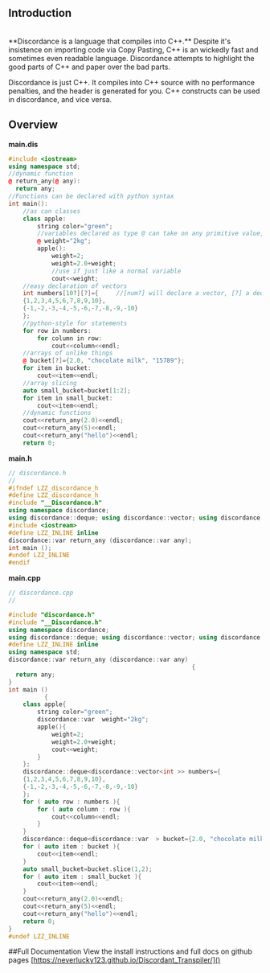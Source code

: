 ## Introduction
<br>
**Discordance is a language that compiles into C++.** Despite it's insistence on importing code via Copy Pasting, C++ is an wickedly fast and sometimes
even readable language. Discordance attempts to highlight the good parts of C++ and paper over the bad parts.

Discordance is just C++. It compiles into C++ source with no performance penalties, and the header is generated for you. 
C++ constructs can be used in discordance, and vice versa.   
## Overview  
**main.dis**
```c++
#include <iostream>
using namespace std;
//dynamic function
@ return_any(@ any):
  return any;
//Functions can be declared with python syntax
int main():
    //as can classes
    class apple:
        string color="green";
        //variables declared as type @ can take on any primitive value, including std::string
        @ weight="2kg";
        apple():
            weight=2;
            weight=2.0+weight;
            //use if just like a normal variable
            cout<<weight;
    //easy declaration of vectors
    int numbers[10?][?]={     //[num?] will declare a vector, [?] a deque
    {1,2,3,4,5,6,7,8,9,10},
    {-1,-2,-3,-4,-5,-6,-7,-8,-9,-10}
    };
    //python-style for statements
    for row in numbers:
        for column in row:
            cout<<column<<endl;
    //arrays of unlike things
    @ bucket[?]={2.0, "chocolate milk", "15789"};
    for item in bucket:
        cout<<item<<endl;
    //array slicing
    auto small_bucket=bucket[1:2];
    for item in small_bucket:
        cout<<item<<endl;
    //dynamic functions
    cout<<return_any(2.0)<<endl;
    cout<<return_any(5)<<endl;
    cout<<return_any("hello")<<endl;
    return 0;
```
**main.h**
```c++
// discordance.h
//
#ifndef LZZ_discordance_h
#define LZZ_discordance_h
#include "__Discordance.h"
using namespace discordance;
using discordance::deque; using discordance::vector; using discordance::var;
#include <iostream>
#define LZZ_INLINE inline
discordance::var return_any (discordance::var any);
int main ();
#undef LZZ_INLINE
#endif
```
**main.cpp**
```c++
// discordance.cpp
//

#include "discordance.h"
#include "__Discordance.h"
using namespace discordance;
using discordance::deque; using discordance::vector; using discordance::var;
#define LZZ_INLINE inline
using namespace std;
discordance::var return_any (discordance::var any)
                                                   {
  return any;
}
int main ()
          {
    class apple{
        string color="green";
        discordance::var  weight="2kg";
        apple(){
            weight=2;
            weight=2.0+weight;
            cout<<weight;
        }
    };
    discordance::deque<discordance::vector<int >> numbers={
    {1,2,3,4,5,6,7,8,9,10},
    {-1,-2,-3,-4,-5,-6,-7,-8,-9,-10}
    };
    for ( auto row : numbers ){
        for ( auto column : row ){
            cout<<column<<endl;
        }
    }
    discordance::deque<discordance::var  > bucket={2.0, "chocolate milk", "15789"};
    for ( auto item : bucket ){
        cout<<item<<endl;
    }
    auto small_bucket=bucket.slice(1,2);
    for ( auto item : small_bucket ){
        cout<<item<<endl;
    }
    cout<<return_any(2.0)<<endl;
    cout<<return_any(5)<<endl;
    cout<<return_any("hello")<<endl;
    return 0;
}
#undef LZZ_INLINE
```
##Full Documentation
View the install instructions and full docs on github pages
[https://neverlucky123.github.io/Discordant_Transpiler/]()

